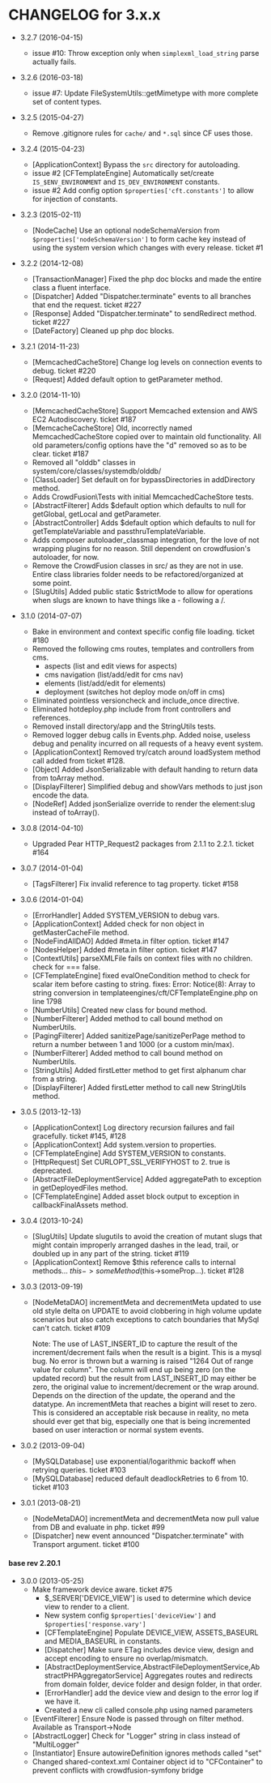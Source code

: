 CHANGELOG for 3.x.x
===================


* 3.2.7 (2016-04-15)
  * issue #10: Throw exception only when `simplexml_load_string` parse actually fails.


* 3.2.6 (2016-03-18)
  * issue #7: Update FileSystemUtils::getMimetype with more complete set of content types.


* 3.2.5 (2015-04-27)
  * Remove .gitignore rules for `cache/` and `*.sql` since CF uses those.


* 3.2.4 (2015-04-23)
  * [ApplicationContext] Bypass the `src` directory for autoloading.
  * issue #2 [CFTemplateEngine] Automatically set/create `IS_$ENV_ENVIRONMENT` and `IS_DEV_ENVIRONMENT` constants.
  * issue #2 Add config option `$properties['cft.constants']` to allow for injection of constants.


* 3.2.3 (2015-02-11)
  * [NodeCache] Use an optional nodeSchemaVersion from `$properties['nodeSchemaVersion']` to form cache key instead
    of using the system version which changes with every release.  ticket #1


* 3.2.2 (2014-12-08)
    * [TransactionManager] Fixed the php doc blocks and made the entire class a fluent interface.
    * [Dispatcher] Added "Dispatcher.terminate" events to all branches that end the request.  ticket #227
    * [Response] Added "Dispatcher.terminate" to sendRedirect method.  ticket #227
    * [DateFactory] Cleaned up php doc blocks.


* 3.2.1 (2014-11-23)
    * [MemcachedCacheStore] Change log levels on connection events to debug.  ticket #220
    * [Request] Added default option to getParameter method.


* 3.2.0 (2014-11-10)
    * [MemcachedCacheStore] Support Memcached extension and AWS EC2 Autodiscovery.  ticket  #187
    * [MemcacheCacheStore] Old, incorrectly named MemcachedCacheStore copied over to maintain old functionality.
        All old parameters/config options have the "d" removed so as to be clear. ticket  #187
    * Removed all "olddb" classes in system/core/classes/systemdb/olddb/
    * [ClassLoader] Set default on for bypassDirectories in addDirectory method.
    * Adds CrowdFusion\\Tests with initial MemcachedCacheStore tests.
    * [AbstractFilterer] Adds $default option which defaults to null for getGlobal, getLocal and getParameter.
    * [AbstractController] Adds $default option which defaults to null for getTemplateVariable and passthruTemplateVariable.
    * Adds composer autoloader_classmap integration, for the love of not wrapping plugins for no reason.  Still dependent
        on crowdfusion's autoloader, for now.
    * Remove the CrowdFusion classes in src/ as they are not in use.  Entire class libraries folder needs to be refactored/organized at some point.
    * [SlugUtils] Added public static $strictMode to allow for operations when slugs are known to have things like a - following a /.


* 3.1.0 (2014-07-07)
    * Bake in environment and context specific config file loading.  ticket #180
    * Removed the following cms routes, templates and controllers from cms.
      * aspects (list and edit views for aspects)
      * cms navigation (list/add/edit for cms nav)
      * elements (list/add/edit for elements)
      * deployment (switches hot deploy mode on/off in cms)
    * Eliminated pointless versioncheck and include_once directive.
    * Eliminated hotdeploy.php include from front controllers and references.
    * Removed install directory/app and the StringUtils tests.
    * Removed logger debug calls in Events.php.  Added noise, useless debug and penality incurred on all requests of a heavy event system.
    * [ApplicationContext] Removed try/catch around loadSystem method call added from ticket #128.
    * [Object] Added JsonSerializable with default handing to return data from toArray method.
    * [DisplayFilterer] Simplified debug and showVars methods to just json encode the data.
    * [NodeRef] Added jsonSerialize override to render the element:slug instead of toArray().


* 3.0.8 (2014-04-10)
    * Upgraded Pear HTTP_Request2 packages from 2.1.1 to 2.2.1.  ticket #164


* 3.0.7 (2014-01-04)
    * [TagsFilterer] Fix invalid reference to tag property.  ticket #158


* 3.0.6 (2014-01-04)
    * [ErrorHandler] Added SYSTEM_VERSION to debug vars.
    * [ApplicationContext] Added check for non object in getMasterCacheFile method.
    * [NodeFindAllDAO] Added #meta.in filter option.  ticket #147
    * [NodesHelper] Added #meta.in filter option.  ticket #147
    * [ContextUtils] parseXMLFile fails on context files with no children.  check for === false.
    * [CFTemplateEngine] fixed evalOneCondition method to check for scalar item before casting to string.
            fixes: Error: Notice(8): Array to string conversion in templateengines/cft/CFTemplateEngine.php on line 1798
    * [NumberUtils] Created new class for bound method.
    * [NumberFilterer] Added method to call bound method on NumberUtils.
    * [PagingFilterer] Added sanitizePage/sanitizePerPage method to return a number between 1 and 1000 (or a custom min/max).
    * [NumberFilterer] Added method to call bound method on NumberUtils.
    * [StringUtils] Added firstLetter method to get first alphanum char from a string.
    * [DisplayFilterer] Added firstLetter method to call new StringUtils method.


* 3.0.5 (2013-12-13)
    * [ApplicationContext] Log directory recursion failures and fail gracefully.  ticket #145, #128
    * [ApplicationContext] Add system.version to properties.
    * [CFTemplateEngine] Add SYSTEM_VERSION to constants.
    * [HttpRequest] Set CURLOPT_SSL_VERIFYHOST to 2.  true is deprecated.
    * [AbstractFileDeploymentService] Added aggregatePath to exception in getDeployedFiles method.
    * [CFTemplateEngine] Added asset block output to exception in callbackFinalAssets method.


* 3.0.4 (2013-10-24)
    * [SlugUtils] Update slugutils to avoid the creation of mutant slugs that might contain improperly arranged dashes in the lead, trail, or doubled up in any part of the string.  ticket #119
    * [ApplicationContext] Remove $this reference calls to internal methods... $this->someMethod($this->someProp...).  ticket #128


* 3.0.3 (2013-09-19)
    * [NodeMetaDAO] incrementMeta and decrementMeta updated to use old style delta on UPDATE to avoid clobbering in
        high volume update scenarios but also catch exceptions to catch boundaries that MySql can't catch.  ticket #109

        Note: The use of LAST_INSERT_ID to capture the result of the increment/decrement fails when the result is
        a bigint.  This is a mysql bug.  No error is thrown but a warning is raised "1264 Out of range value for column".
        The column will end up being zero (on the updated record) but the result from LAST_INSERT_ID may either be
        zero, the original value to increment/decrement or the wrap around.  Depends on the direction of the update, the
        operand and the datatype.  An incrementMeta that reaches a bigint will reset to zero.  This is considered an
        acceptable risk because in reality, no meta should ever get that big, especially one that is being incremented
        based on user interaction or normal system events.


* 3.0.2 (2013-09-04)
    * [MySQLDatabase] use exponential/logarithmic backoff when retrying queries. ticket #103
    * [MySQLDatabase] reduced default deadlockRetries to 6 from 10. ticket #103


* 3.0.1 (2013-08-21)
    * [NodeMetaDAO] incrementMeta and decrementMeta now pull value from DB and evaluate in php.  ticket #99
    * [Dispatcher] new event announced "Dispatcher.terminate" with Transport argument.  ticket #100


#### base rev 2.20.1

* 3.0.0 (2013-05-25)
    * Make framework device aware.  ticket #75
        * $_SERVER['DEVICE_VIEW'] is used to determine which device view to render to a client.
        * New system config `$properties['deviceView']` and `$properties['response.vary']`
        * [CFTemplateEngine] Populate DEVICE_VIEW, ASSETS_BASEURL and MEDIA_BASEURL in constants.
        * [Dispatcher] Make sure ETag includes device view, design and accept encoding to ensure no overlap/mismatch.
        * [AbstractDeploymentService,AbstractFileDeploymentService,AbstractPHPAggregatorService] Aggregates routes and redirects from domain folder, device folder and design folder, in that order.
        * [ErrorHandler] add the device view and design to the error log if we have it.
        * Created a new cli called console.php using named parameters
  * [EventFilterer] Ensure Node is passed through on filter method.  Available as Transport->Node
  * [AbstractLogger] Check for "Logger" string in class instead of "MultiLogger"
  * [Instantiator] Ensure autowireDefinition ignores methods called "set"
  * Changed shared-context.xml Container object id to "CFContainer" to prevent conflicts with crowdfusion-symfony bridge
